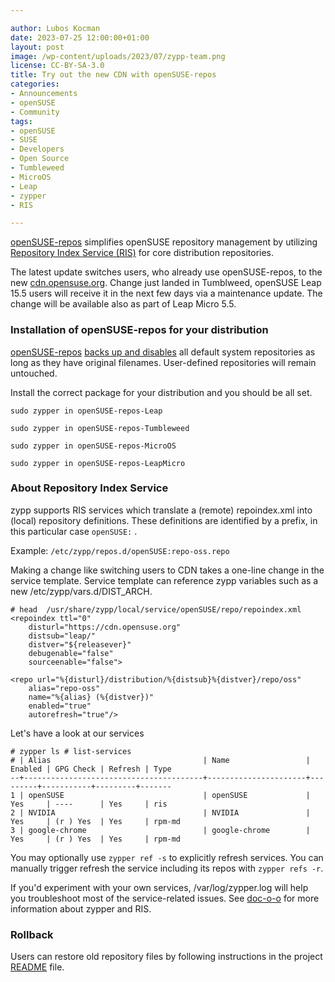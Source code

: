 ```yaml
---

author: Lubos Kocman
date: 2023-07-25 12:00:00+01:00
layout: post
image: /wp-content/uploads/2023/07/zypp-team.png
license: CC-BY-SA-3.0
title: Try out the new CDN with openSUSE-repos
categories:
- Announcements
- openSUSE
- Community
tags:
- openSUSE
- SUSE
- Developers
- Open Source
- Tumbleweed
- MicroOS
- Leap
- zypper
- RIS

---
```


[openSUSE-repos](https://github.com/openSUSE/openSUSE-repos) simplifies openSUSE repository management by utilizing [Repository Index Service (RIS)](https://en.opensuse.org/openSUSE:Standards_Repository_Index_Service) for core distribution repositories.

The latest update switches users, who already use openSUSE-repos, to the new [cdn.opensuse.org](https://code.opensuse.org/leap/features/issue/128). Change just landed in Tumblweed, openSUSE Leap 15.5 users will receive it in the next few days via a maintenance update. The change will be available also as part of Leap Micro 5.5.

### Installation of openSUSE-repos for your distribution

[openSUSE-repos](https://github.com/openSUSE/openSUSE-repos) [backs up and disables](https://github.com/openSUSE/openSUSE-repos/pull/26/files#diff-884378f84879c3adc93b6ee826da6c8c39ea6d299cb2352270538d95d9acb960) all default system repositories as long as they have original filenames.
User-defined repositories will remain untouched.

Install the correct package for your distribution and you should be all set.

`sudo zypper in openSUSE-repos-Leap` 

`sudo zypper in openSUSE-repos-Tumbleweed`

`sudo zypper in openSUSE-repos-MicroOS`

`sudo zypper in openSUSE-repos-LeapMicro`

### About Repository Index Service

zypp supports RIS services which translate a (remote) repoindex.xml into (local) repository definitions.
These definitions are identified by a prefix, in this particular case ```openSUSE:``` .

Example:
```/etc/zypp/repos.d/openSUSE:repo-oss.repo```

Making a change like switching users to CDN takes a one-line change in the service template.
Service template can reference zypp variables such as a new /etc/zypp/vars.d/DIST_ARCH.

```# head  /usr/share/zypp/local/service/openSUSE/repo/repoindex.xml```<br>
```<repoindex ttl="0"```<br>
```    disturl="https://cdn.opensuse.org"```<br>
```    distsub="leap/"```<br>
```    distver="${releasever}"```<br>
```    debugenable="false"```<br>
```    sourceenable="false">```<br>

```<repo url="%{disturl}/distribution/%{distsub}%{distver}/repo/oss"```<br>
```    alias="repo-oss"```<br>
```    name="%{alias} (%{distver})"```<br>
```    enabled="true"```<br>
```    autorefresh="true"/>```<br>

Let's have a look at our services

```# zypper ls # list-services```<br>
```# | Alias                                  | Name                 | Enabled | GPG Check | Refresh | Type```<br>
```--+----------------------------------------+----------------------+---------+-----------+---------+-------```<br>
```1 | openSUSE                               | openSUSE             | Yes     | ----      | Yes     | ris```<br>
```2 | NVIDIA                                 | NVIDIA               | Yes     | (r ) Yes  | Yes     | rpm-md```<br>
```3 | google-chrome                          | google-chrome        | Yes     | (r ) Yes  | Yes     | rpm-md```<br>


You may optionally use `zypper ref -s` to explicitly refresh services.
You can manually trigger refresh the service including its repos with ```zypper refs -r```.

If you'd experiment with your own services, /var/log/zypper.log will help you troubleshoot most of the service-related issues.
See [doc-o-o](https://doc.opensuse.org/projects/libzypp/HEAD/zypp-services.html) for more information about zypper and RIS.

### Rollback

Users can restore old repository files by following instructions in the project [README](https://github.com/openSUSE/openSUSE-repos#restoring-original-distribution-repositories) file.
 
<meta name="openSUSE, Tumbleweed, Developers, sysadmin, user, Open Source, rolling release, gamers, superuser, distrowatch, hacker, Leap, MicroOS, zypper, RIS" content="HTML,CSS,XML,JavaScript">

